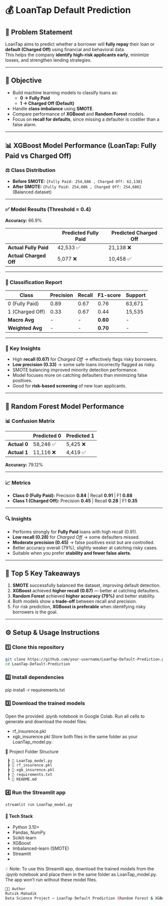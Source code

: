 # 💰 LoanTap Default Prediction

## 🧩 Problem Statement
LoanTap aims to predict whether a borrower will **fully repay** their loan or **default (Charged Off)** using financial and behavioral data.  
This helps the company **identify high-risk applicants early**, minimize losses, and strengthen lending strategies.

---

## 🎯 Objective
- Build machine learning models to classify loans as:
  - **0 → Fully Paid**
  - **1 → Charged Off (Default)**
- Handle **class imbalance** using **SMOTE**.
- Compare performance of **XGBoost** and **Random Forest** models.
- Focus on **recall for defaults**, since missing a defaulter is costlier than a false alarm.

---

## 📊 XGBoost Model Performance (LoanTap: Fully Paid vs Charged Off)

### ⚖️ Class Distribution
- **Before SMOTE:** `{Fully Paid: 254,686 , Charged Off: 62,138}`
- **After SMOTE:** `{Fully Paid: 254,686 , Charged Off: 254,686}` (Balanced dataset)

---

### ✅ Model Results (Threshold = 0.4)
**Accuracy:** 66.9%

|                | Predicted Fully Paid | Predicted Charged Off |
|----------------|----------------------|------------------------|
| **Actual Fully Paid** | 42,533 ✅ | 21,138 ❌ |
| **Actual Charged Off** | 5,077 ❌ | 10,458 ✅ |

---

### 📌 Classification Report

| Class | Precision | Recall | F1-score | Support |
|-------|------------|---------|-----------|----------|
| 0 (Fully Paid) | 0.89 | 0.67 | 0.76 | 63,671 |
| 1 (Charged Off) | 0.33 | 0.67 | 0.44 | 15,535 |
| **Macro Avg** | - | - | **0.60** | - |
| **Weighted Avg** | - | - | **0.70** | - |

---

### 🔎 Key Insights
- High **recall (0.67)** for *Charged Off* → effectively flags risky borrowers.  
- **Low precision (0.33)** → some safe loans incorrectly flagged as risky.  
- SMOTE balancing improved minority detection performance.  
- Model focuses more on catching defaulters than minimizing false positives.  
- Good for **risk-based screening** of new loan applicants.

---

## 🌲 Random Forest Model Performance

### 📊 Confusion Matrix

|                | Predicted 0 | Predicted 1 |
|----------------|-------------|-------------|
| **Actual 0** | 58,246 ✅ | 5,425 ❌ |
| **Actual 1** | 11,116 ❌ | 4,419 ✅ |

**Accuracy:** 79.12%

---

### 📈 Metrics
- **Class 0 (Fully Paid):** Precision **0.84** | Recall **0.91** | F1 **0.88**  
- **Class 1 (Charged Off):** Precision **0.45** | Recall **0.28** | F1 **0.35**

---

### 🔍 Insights
- Performs strongly for **Fully Paid** loans with high recall (0.91).  
- **Low recall (0.28)** for *Charged Off* → some defaulters missed.  
- **Moderate precision (0.45)** → false positives exist but are controlled.  
- Better accuracy overall (79%), slightly weaker at catching risky cases.  
- Suitable when you prefer **stability and fewer false alerts**.

---

## 🧩 Top 5 Key Takeaways

1. **SMOTE** successfully balanced the dataset, improving default detection.  
2. **XGBoost** achieved **higher recall (0.67)** — better at catching defaulters.  
3. **Random Forest** achieved **higher accuracy (79%)** and better stability.  
4. Both models show a **trade-off** between recall and precision.  
5. For risk prediction, **XGBoost is preferable** when identifying risky borrowers is the goal.

---

## ⚙️ Setup & Usage Instructions

### 1️⃣ Clone this repository
```bash
git clone https://github.com/your-username/LoanTap-Default-Prediction.git
cd LoanTap-Default-Prediction
```
### 2️⃣ Install dependencies
pip install -r requirements.txt

### 3️⃣ Download the trained models
Open the provided .ipynb notebook in Google Colab.
Run all cells to generate and download the model files:
- rf_insurence.pkl
- xgb_insurence.pkl
Store both files in the same folder as your LoanTap_model.py.

📂 Project Folder Structure
```bash
 ┣ 📜 LoanTap_model.py
 ┣ 📜 rf_insurence.pkl
 ┣ 📜 xgb_insurence.pkl
 ┣ 📜 requirements.txt
 ┗ 📜 README.md
```

### 4️⃣ Run the Streamlit app
```bash
streamlit run LoanTap_model.py
```
#### 🧠 Tech Stack
- Python 3.10+
- Pandas, NumPy
- Scikit-learn
- XGBoost
- Imbalanced-learn (SMOTE)
- Streamlit
- 

💡 Note:
To use this Streamlit app, download the trained models from the .ipynb notebook and place them in the same folder as LoanTap_model.py.
The app won’t run without these model files.

```bash
👨‍💻 Author
Rutvik Mahadik
Data Science Project – LoanTap Default Prediction (Random Forest & XGBoost)

